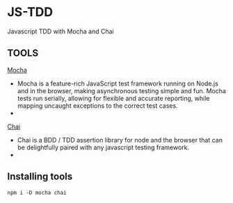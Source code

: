 # JS-TDD
Javascript TDD with Mocha and Chai 

## TOOLS
[Mocha](https://mochajs.org/)

  * Mocha is a feature-rich JavaScript test framework running on Node.js and in the browser, making asynchronous testing simple and fun. Mocha tests run serially, allowing for flexible and accurate reporting, while mapping uncaught exceptions to the correct test cases. 
  * 

[Chai](https://www.chaijs.com/)

  * Chai is a BDD / TDD assertion library for node and the browser that can be delightfully paired with any javascript testing framework.
  * 

## Installing tools
``` npm i -D mocha chai ```

